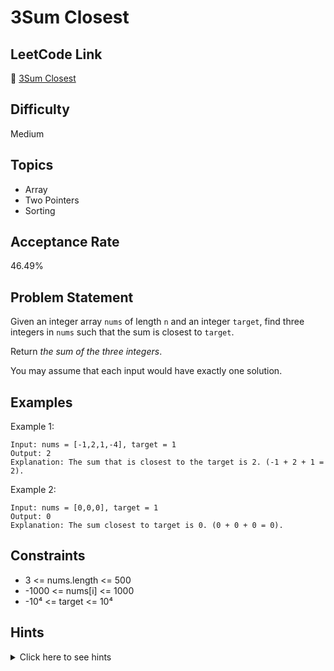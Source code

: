 # 3Sum Closest

## LeetCode Link
🔗 [3Sum Closest](https://leetcode.com/problems/3sum-closest)

## Difficulty
Medium

## Topics
- Array
- Two Pointers
- Sorting

## Acceptance Rate
46.49%

## Problem Statement
Given an integer array `nums` of length `n` and an integer `target`, find three integers in `nums` such that the sum is closest to `target`.

Return *the sum of the three integers*.

You may assume that each input would have exactly one solution.

## Examples
Example 1:
```
Input: nums = [-1,2,1,-4], target = 1
Output: 2
Explanation: The sum that is closest to the target is 2. (-1 + 2 + 1 = 2).
```

Example 2:
```
Input: nums = [0,0,0], target = 1
Output: 0
Explanation: The sum closest to target is 0. (0 + 0 + 0 = 0).
```

## Constraints
- 3 <= nums.length <= 500
- -1000 <= nums[i] <= 1000
- -10⁴ <= target <= 10⁴

## Hints
<details>
<summary>Click here to see hints</summary>

1. Sort the array first to make it easier to find closest sum
2. Use two pointers technique after fixing one number
3. For each fixed number, use two pointers to find the pair that gets closest to the remaining target
4. Keep track of the minimum difference between the sum and target

</details>
